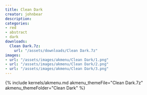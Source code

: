 ```yaml
---
title: Clean Dark
creator: johnbear
description: 
categories:
- red
- abstract
- dark
downloads:
  Clean Dark.7z:
    url: "/assets/downloads/Clean Dark.7z"
images:
- url: "/assets/images/akmenu/Clean Dark/1.png"
- url: "/assets/images/akmenu/Clean Dark/2.png"
- url: "/assets/images/akmenu/Clean Dark/3.png"
---
```


{% include kernels/akmenu.md akmenu_themeFile="Clean Dark.7z" akmenu_themeFolder="Clean Dark" %}
